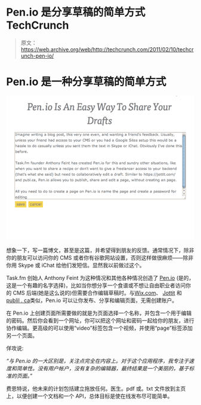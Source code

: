 # Pen.io 是分享草稿的简单方式 TechCrunch

> 原文：<https://web.archive.org/web/http://techcrunch.com/2011/02/10/techcrunch-pen-io/>

# Pen.io 是一种分享草稿的简单方式

![](img/8a0df1514169e105bf87e290235f338a.png)

想象一下，写一篇博文，甚至是这篇，并希望得到朋友的反馈。通常情况下，除非你的朋友可以访问你的 CMS 或者你有谷歌网站设置，否则这样做很麻烦——除非你用 Skype 或 iChat 给他们发短信。显然我以前做过这个。

Task.fm 创始人 Anthony Feint 为这种情况和其他各种情况创造了 [Pen.io](https://web.archive.org/web/20230203000951/http://www.pen.io/) (是的，这是一个有趣的名字选择)，比如当你想分享一个食谱或不想让自由职业者访问你的 CMS 后端(她是这么说的)但需要合作编辑草稿时。与[Wix.com](https://web.archive.org/web/20230203000951/https://wix.com/)、 [Jottit](https://web.archive.org/web/20230203000951/https://jottit.com/) 和[publil . ca](https://web.archive.org/web/20230203000951/http://publ.ca/)类似，Pen.io 可以让你发布、分享和编辑页面，无需创建账户。

在 Pen.io 上创建页面所需要做的就是为页面选择一个名称，并包含一个用于编辑的密码。然后你会看到一个网址，你可以把这个网址和密码一起给你的朋友，进行协作编辑。更高级的可以使用“video”标签包含一个视频，并使用“page”标签添加另一个页面。

佯攻说:

*“与 Pen.io 的一大区别是，关注点完全在内容上。对于这个应用程序，我专注于速度和简单性。没有用户帐户，没有复杂的编辑器，最终结果是一个美丽的，基于标准的页面。”*

费恩特说，他未来的计划包括建立拖放任何。医生。pdf 或。txt 文件放到主页上，以便创建一个文档和一个 API，总体目标是使在线发布尽可能简单。